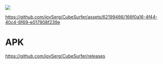 ![](https://github.com/greSvoI/CubeSurfer/blob/main/ScreenShot/CubeSurfer%20(1).jpg)



https://github.com/iovSerg/CubeSurfer/assets/62199466/166f0a16-4f44-40c4-8f69-e017908f239e

# APK
https://github.com/iovSerg/CubeSurfer/releases

